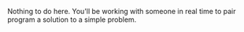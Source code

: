 Nothing to do here. You'll be working with someone in real time to pair program a solution to a simple problem.
